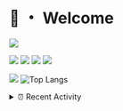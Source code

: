 # 👋 ・ Welcome
![](https://komarev.com/ghpvc/?username=Lorenzo0111)

![](https://img.shields.io/badge/Java-ED8B00?style=for-the-badge&logo=java&logoColor=white)
![](https://img.shields.io/badge/JavaScript-323330?style=for-the-badge&logo=javascript&logoColor=F7DF1E)
![](https://img.shields.io/badge/Node.js-339933?style=for-the-badge&logo=nodedotjs&logoColor=white)
![](https://img.shields.io/badge/React-20232A?style=for-the-badge&logo=react&logoColor=61DAFB)

[![](https://github-readme-stats.vercel.app/api?username=Lorenzo0111&show_icons=true&count_private=true)](https://github.com/Lorenzo0111)
![Top Langs](https://github-readme-stats.vercel.app/api/top-langs/?username=Lorenzo0111&layout=compact)

<details>
<summary>⏰ Recent Activity</summary>

<!--RECENT_ACTIVITY:start-->
1. ![comment] **Commented:** [ZombieStriker/QualityArmoryVehicles2#50](https://github.com/ZombieStriker/QualityArmoryVehicles2/issues/50#issuecomment-950064183)
2. ![comment] **Commented:** [ZombieStriker/QualityArmory#169](https://github.com/ZombieStriker/QualityArmory/issues/169#issuecomment-949894099)
3. ![prMerged] **Pull request merged:** [Lorenzo0111/DownloadTracker#34](https://github.com/Lorenzo0111/DownloadTracker/pull/34)
4. ![issueClosed] **Issue closed:** [ZombieStriker/QualityArmory#185](https://github.com/ZombieStriker/QualityArmory/issues/185)
5. ![issueClosed] **Issue closed:** [ZombieStriker/QualityArmory#189](https://github.com/ZombieStriker/QualityArmory/issues/189)
6. ![comment] **Commented:** [ZombieStriker/QualityArmory#189](https://github.com/ZombieStriker/QualityArmory/issues/189#issuecomment-948523642)
7. ![comment] **Commented:** [ZombieStriker/QualityArmoryVehicles2#50](https://github.com/ZombieStriker/QualityArmoryVehicles2/issues/50#issuecomment-947852731)
8. ![comment] **Commented:** [ZombieStriker/QualityArmoryVehicles2#38](https://github.com/ZombieStriker/QualityArmoryVehicles2/issues/38#issuecomment-947852708)
9. ![issueClosed] **Issue closed:** [ZombieStriker/QualityArmoryVehicles2#40](https://github.com/ZombieStriker/QualityArmoryVehicles2/issues/40)
10. ![comment] **Commented:** [ZombieStriker/QualityArmoryVehicles2#48](https://github.com/ZombieStriker/QualityArmoryVehicles2/issues/48#issuecomment-947833182)
<!--RECENT_ACTIVITY:end-->


<!--RECENT_ACTIVITY:last_update-->
Last Updated: Saturday, October 23rd, 2021, 12:16:21 PM
<!--RECENT_ACTIVITY:last_update_end-->
</details>

[issueOpened]: https://cdn.jsdelivr.net/gh/Readme-Workflows/Readme-Icons@main/icons/octicons/IssueOpenedOld.svg
[issueClosed]: https://cdn.jsdelivr.net/gh/Readme-Workflows/Readme-Icons@main/icons/octicons/IssueClosedOld.svg

[prOpened]: https://cdn.jsdelivr.net/gh/Readme-Workflows/Readme-Icons@main/icons/octicons/PullRequestOpened.svg
[prClosed]: https://cdn.jsdelivr.net/gh/Readme-Workflows/Readme-Icons@main/icons/octicons/PullRequestClosed.svg
[prMerged]: https://cdn.jsdelivr.net/gh/Readme-Workflows/Readme-Icons@main/icons/octicons/PullRequestMerged.svg

[comment]: https://cdn.jsdelivr.net/gh/Readme-Workflows/Readme-Icons@main/icons/octicons/Comment.svg

[changesRequested]: https://cdn.jsdelivr.net/gh/Readme-Workflows/Readme-Icons@main/icons/octicons/RequestedChanges.svg
[approved]: https://cdn.jsdelivr.net/gh/Readme-Workflows/Readme-Icons@main/icons/octicons/ApprovedChanges.svg

[repoCreated]: https://cdn.jsdelivr.net/gh/Readme-Workflows/Readme-Icons@main/icons/octicons/Repository.svg
[release]: https://cdn.jsdelivr.net/gh/Readme-Workflows/Readme-Icons@main/icons/octicons/Release.svg
[star]: https://cdn.jsdelivr.net/gh/Readme-Workflows/Readme-Icons@main/icons/octicons/StarredRepository.svg
[wiki]: https://cdn.jsdelivr.net/gh/Readme-Workflows/Readme-Icons@main/icons/octicons/Wiki.svg
[fork]: https://cdn.jsdelivr.net/gh/Readme-Workflows/Readme-Icons@main/icons/octicons/ForkedRepository.svg
[people]: https://cdn.jsdelivr.net/gh/Readme-Workflows/Readme-Icons@main/icons/octicons/People.svg
